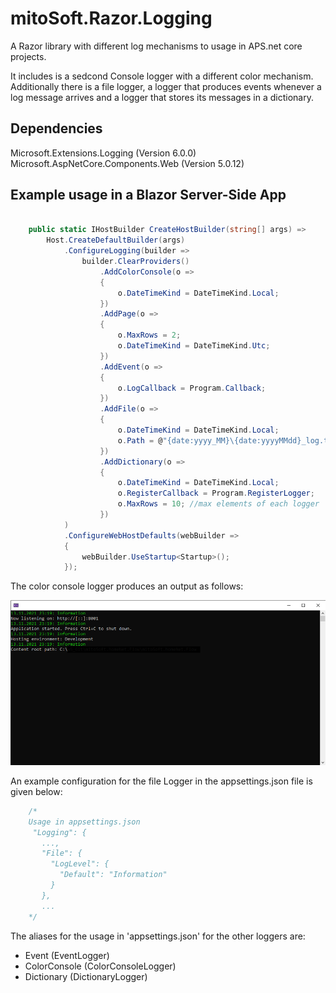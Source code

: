 # mitoSoft.Razor.Logging
A Razor library with different log mechanisms to usage in APS.net core projects.

It includes is a sedcond Console logger with a different color mechanism.
Additionally there is a file logger, a logger that produces events whenever a log message arrives and a logger that stores its messages in a dictionary.

## Dependencies

Microsoft.Extensions.Logging (Version 6.0.0)
Microsoft.AspNetCore.Components.Web (Version 5.0.12)

## Example usage in a Blazor Server-Side App

```c#

    public static IHostBuilder CreateHostBuilder(string[] args) =>
        Host.CreateDefaultBuilder(args)
            .ConfigureLogging(builder =>
                builder.ClearProviders()
                    .AddColorConsole(o =>
                    {
                        o.DateTimeKind = DateTimeKind.Local;
                    })
                    .AddPage(o =>
                    {
                        o.MaxRows = 2;
                        o.DateTimeKind = DateTimeKind.Utc;
                    })
                    .AddEvent(o =>
                    {
                        o.LogCallback = Program.Callback;
                    })
                    .AddFile(o =>
                    {
                        o.DateTimeKind = DateTimeKind.Local;
                        o.Path = @"{date:yyyy_MM}\{date:yyyyMMdd}_log.txt";
                    })
                    .AddDictionary(o =>
                    {
                        o.DateTimeKind = DateTimeKind.Local;
                        o.RegisterCallback = Program.RegisterLogger;
                        o.MaxRows = 10; //max elements of each logger
                    })                                         
            )
            .ConfigureWebHostDefaults(webBuilder =>
            {
                webBuilder.UseStartup<Startup>();
            });
```

The color console logger produces an output as follows:

![Screenshot](ConsoleExample.png)

An example configuration for the file Logger in the appsettings.json file is given below:

```c#
    /*
    Usage in appsettings.json
     "Logging": {
       ...,
       "File": {
         "LogLevel": {
           "Default": "Information"
         }
       },
       ...
    */
```

The aliases for the usage in 'appsettings.json' for the other loggers are:

 - Event (EventLogger)
 - ColorConsole (ColorConsoleLogger)
 - Dictionary (DictionaryLogger)